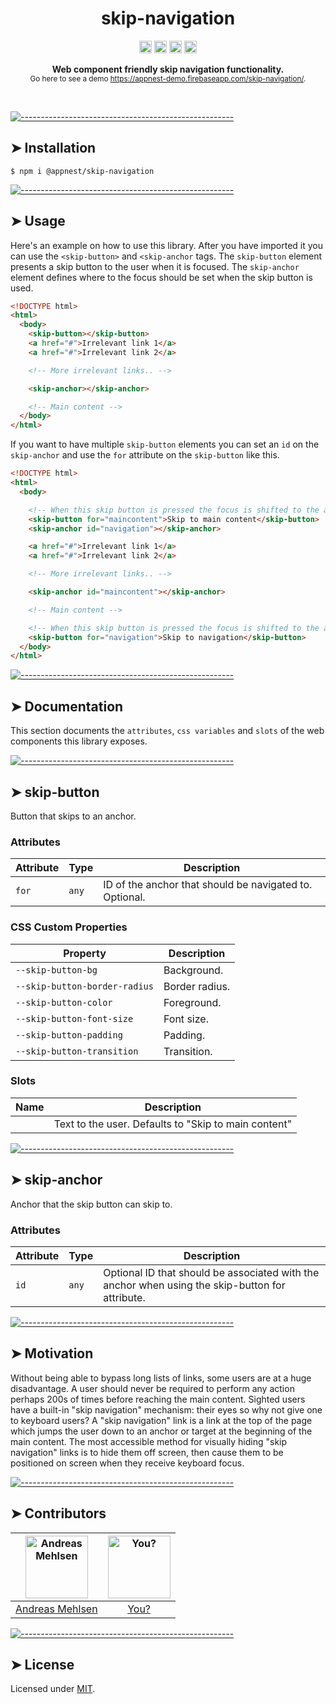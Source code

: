 <h1 align="center">skip-navigation</h1>
<p align="center">
		<a href="https://npmcharts.com/compare/@appnest/skip-navigation?minimal=true"><img alt="Downloads per month" src="https://img.shields.io/npm/dm/@appnest/skip-navigation.svg" height="20"/></a>
<a href="https://www.npmjs.com/package/@appnest/skip-navigation"><img alt="NPM Version" src="https://img.shields.io/npm/v/@appnest/skip-navigation.svg" height="20"/></a>
<a href="https://david-dm.org/andreasbm/skip-navigation"><img alt="Dependencies" src="https://img.shields.io/david/andreasbm/skip-navigation.svg" height="20"/></a>
<a href="https://github.com/andreasbm/skip-navigation/graphs/contributors"><img alt="Contributors" src="https://img.shields.io/github/contributors/andreasbm/skip-navigation.svg" height="20"/></a>
	</p>

<p align="center">
  <b>Web component friendly skip navigation functionality.</b></br>
  <sub> Go here to see a demo <a href="https://appnest-demo.firebaseapp.com/skip-navigation/">https://appnest-demo.firebaseapp.com/skip-navigation/</a>.<sub>
</p>

<br />



[![-----------------------------------------------------](https://raw.githubusercontent.com/andreasbm/readme/master/assets/lines/colored.png)](#installation)

## ➤ Installation

```
$ npm i @appnest/skip-navigation
```


[![-----------------------------------------------------](https://raw.githubusercontent.com/andreasbm/readme/master/assets/lines/colored.png)](#usage)

## ➤ Usage

Here's an example on how to use this library. After you have imported it you can use the `<skip-button>` and `<skip-anchor` tags. The `skip-button` element presents a skip button to the user when it is focused. The `skip-anchor` element defines where to the focus should be set when the skip button is used.

```html
<!DOCTYPE html>
<html>
  <body>
    <skip-button></skip-button>
    <a href="#">Irrelevant link 1</a>
    <a href="#">Irrelevant link 2</a>

    <!-- More irrelevant links.. -->

    <skip-anchor></skip-anchor>

    <!-- Main content -->
  </body>
</html>
```

If you want to have multiple `skip-button` elements you can set an `id` on the `skip-anchor` and use the `for` attribute on the `skip-button` like this.

```html
<!DOCTYPE html>
<html>
  <body>

    <!-- When this skip button is pressed the focus is shifted to the anchor with the maincontent ID -->
    <skip-button for="maincontent">Skip to main content</skip-button>
    <skip-anchor id="navigation"></skip-anchor>

    <a href="#">Irrelevant link 1</a>
    <a href="#">Irrelevant link 2</a>

    <!-- More irrelevant links.. -->

    <skip-anchor id="maincontent"></skip-anchor>

    <!-- Main content -->

    <!-- When this skip button is pressed the focus is shifted to the anchor with the navigation ID -->
    <skip-button for="navigation">Skip to navigation</skip-button>
  </body>
</html>
```


[![-----------------------------------------------------](https://raw.githubusercontent.com/andreasbm/readme/master/assets/lines/colored.png)](#documentation)

## ➤ Documentation

This section documents the `attributes`, `css variables` and `slots` of the web components this library exposes.


[![-----------------------------------------------------](https://raw.githubusercontent.com/andreasbm/readme/master/assets/lines/colored.png)](#skip-button)

## ➤ skip-button

Button that skips to an anchor.

### Attributes

| Attribute | Type  | Description                                      |
|-----------|-------|--------------------------------------------------|
| `for`     | `any` | ID of the anchor that should be navigated to. Optional. |

### CSS Custom Properties

| Property                      | Description    |
|-------------------------------|----------------|
| `--skip-button-bg`            | Background.    |
| `--skip-button-border-radius` | Border radius. |
| `--skip-button-color`         | Foreground.    |
| `--skip-button-font-size`     | Font size.     |
| `--skip-button-padding`       | Padding.       |
| `--skip-button-transition`    | Transition.    |

### Slots

| Name | Description                                      |
|------|--------------------------------------------------|
|      | Text to the user. Defaults to "Skip to main content" |


[![-----------------------------------------------------](https://raw.githubusercontent.com/andreasbm/readme/master/assets/lines/colored.png)](#skip-anchor)

## ➤ skip-anchor

Anchor that the skip button can skip to.

### Attributes

| Attribute | Type  | Description                                      |
|-----------|-------|--------------------------------------------------|
| `id`      | `any` | Optional ID that should be associated with the anchor when using the skip-button for attribute. |



[![-----------------------------------------------------](https://raw.githubusercontent.com/andreasbm/readme/master/assets/lines/colored.png)](#motivation)

## ➤ Motivation

Without being able to bypass long lists of links, some users are at a huge disadvantage. A user should never be required to perform any action perhaps 200s of times before reaching the main content. Sighted users have a built-in "skip navigation" mechanism: their eyes so why not give one to keyboard users? A "skip navigation" link is a link at the top of the page which jumps the user down to an anchor or target at the beginning of the main content. The most accessible method for visually hiding "skip navigation" links is to hide them off screen, then cause them to be positioned on screen when they receive keyboard focus.


[![-----------------------------------------------------](https://raw.githubusercontent.com/andreasbm/readme/master/assets/lines/colored.png)](#contributors)

## ➤ Contributors
	

| [<img alt="Andreas Mehlsen" src="https://avatars1.githubusercontent.com/u/6267397?s=460&v=4" width="100">](https://twitter.com/andreasmehlsen) | [<img alt="You?" src="https://joeschmoe.io/api/v1/random" width="100">](https://github.com/andreasbm/weightless/blob/master/CONTRIBUTING.md) |
|:--------------------------------------------------:|:--------------------------------------------------:|
| [Andreas Mehlsen](https://twitter.com/andreasmehlsen) | [You?](https://github.com/andreasbm/weightless/blob/master/CONTRIBUTING.md) |


[![-----------------------------------------------------](https://raw.githubusercontent.com/andreasbm/readme/master/assets/lines/colored.png)](#license)

## ➤ License
	
Licensed under [MIT](https://opensource.org/licenses/MIT).

  